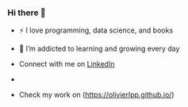 ### Hi there 👋


- :zap: I love programming, data science, and books
- 🌱 I’m addicted to learning and growing every day
  
- Connect with me on [LinkedIn](https://www.linkedin.com/in/olivierlepestipon/)
-
- Check my work on (https://olivierlpp.github.io/)

<!--
**OlivierLpp/OlivierLpp** is a ✨ _special_ ✨ repository because its `README.md` (this file) appears on your GitHub profile.

Here are some ideas to get you started:

- 🔭 I’m currently working on ...
- 🌱 I’m currently learning ...
- 👯 I’m looking to collaborate on ...
- 🤔 I’m looking for help with ...
- 💬 Ask me about ...
- 📫 How to reach me: ...
- 😄 Pronouns: ...
- ⚡ Fun fact: ...
-->
